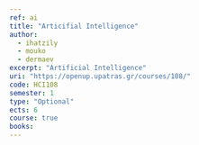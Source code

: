 ```yaml
---
ref: ai
title: "Articifial Intelligence"
author: 
  - ihatzily
  - mouko
  - dermaev
excerpt: "Artificial Intelligence"
uri: "https://openup.upatras.gr/courses/108/"
code: HCI108
semester: 1
type: "Optional"
ects: 6
course: true
books: 
---
```

